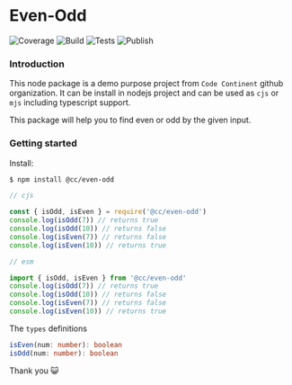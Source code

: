 # Even-Odd

![Coverage](https://img.shields.io/badge/coverage-100%25-brightgreen)
![Build](https://img.shields.io/badge/build-passing-brightgreen)
![Tests](https://img.shields.io/badge/tests-passing-brightgreen)
![Publish](https://img.shields.io/badge/publish-success-brightgreen)

### Introduction

This node package is a demo purpose project from `Code Continent` github organization. It can be install in nodejs project and can be used as `cjs` or `mjs` including typescript support.

This package will help you to find even or odd by the given input.

### Getting started

Install:

```sh
$ npm install @cc/even-odd
```

```js
// cjs

const { isOdd, isEven } = require('@cc/even-odd')
console.log(isOdd(7)) // returns true
console.log(isOdd(10)) // returns false
console.log(isEven(7)) // returns false
console.log(isEven(10)) // returns true

// esm

import { isOdd, isEven } from '@cc/even-odd'
console.log(isOdd(7)) // returns true
console.log(isOdd(10)) // returns false
console.log(isEven(7)) // returns false
console.log(isEven(10)) // returns true
```

The `types` definitions

```typescript
isEven(num: number): boolean
isOdd(num: number): boolean
```

Thank you 😺

